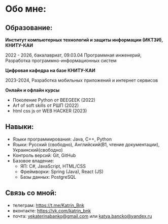 # Обо мне:
## Образование: 
  **Институт компьютерных технологий и защиты информации (ИКТЗИ), КНИТУ-КАИ**
  
  2022 - 2026, бакалавриат, 09.03.04 Программная инженерий, Разработка программно-информационных систем
  
**Цифровая кафедра на базе КНИТУ-КАИ**

  2023-2024, Разработка мобильных приложений и интернет сервисов 
 
**Онлайн и офлайн курсы**

  - Поколение Python от BEEGEEK (2022)
  - Arf of soft skills от РШП (2022)
  - html css js от WEB HACKER (2023)

## Навыки:
- Языки программирования: Java, C++, Python
- Языки: Русский (свободно), Английский(B1, чтение документации), Украинский(свободно)
- Контроль версий: Git, GitHub
- Базовое владение:
	- ЯП: C#, JavaScript,  HTML/CSS
	- Фреймворки: Spring (Java), React (JS)
	- Базы данных: PostgreSQL

## Связь со мной:
- телеграм: https://t.me/Katrin_Bnk
- вконтакте: https://vk.com/katrin_bnk
- почта: yekaterinabanko@gmail.com или katya.bancko@yandex.ru




